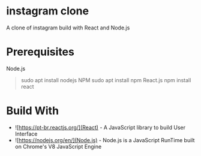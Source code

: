 # instagram clone
A clone of instagram build with React and Node.js

# Prerequisites

Node.js
> sudo apt install nodejs
NPM
> sudo apt install npm
React.js
> npm install react

# Build With

* ![https://pt-br.reactjs.org/](React) - A JavaScript library to build User Interface
* ![https://nodejs.org/en/](Node.js) - Node.js is a JavaScript RunTime built on Chrome's V8 JavaScript Engine
